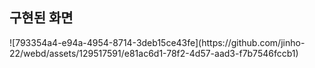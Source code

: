 
## 구현된 화면

<div height: 50%; width: 50%;>
![793354a4-e94a-4954-8714-3deb15ce43fe](https://github.com/jinho-22/webd/assets/129517591/e81ac6d1-78f2-4d57-aad3-f7b7546fccb1)
</div>
